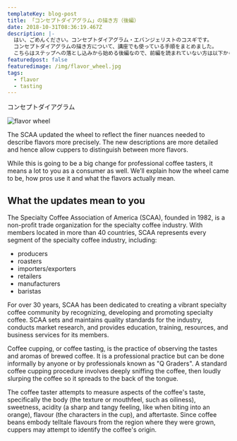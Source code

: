 ```yaml
---
templateKey: blog-post
title: 「コンセプトダイアグラム」の描き方（後編）
date: 2018-10-31T08:36:19.467Z
description: |-
  はい、ごめんください。コンセプトダイアグラム・エバンジェリストのコスギです。
  コンセプトダイアグラムの描き方について、講座でも使っている手順をまとめました。
  こちらはステップへの落とし込みから始める後編なので、前編を読まれていない方は以下から確認してください。
featuredpost: false
featuredimage: /img/flavor_wheel.jpg
tags:
  - flavor
  - tasting
---
```

コンセプトダイアグラム

![flavor wheel](/img/flavor_wheel.jpg)

The SCAA updated the wheel to reflect the finer nuances needed to describe flavors more precisely. The new descriptions are more detailed and hence allow cuppers to distinguish between more flavors.

While this is going to be a big change for professional coffee tasters, it means a lot to you as a consumer as well. We’ll explain how the wheel came to be, how pros use it and what the flavors actually mean.

## What the updates mean to you

The Specialty Coffee Association of America (SCAA), founded in 1982, is a non-profit trade organization for the specialty coffee industry. With members located in more than 40 countries, SCAA represents every segment of the specialty coffee industry, including:

* producers
* roasters
* importers/exporters
* retailers
* manufacturers
* baristas

For over 30 years, SCAA has been dedicated to creating a vibrant specialty coffee community by recognizing, developing and promoting specialty coffee. SCAA sets and maintains quality standards for the industry, conducts market research, and provides education, training, resources, and business services for its members.

Coffee cupping, or coffee tasting, is the practice of observing the tastes and aromas of brewed coffee. It is a professional practice but can be done informally by anyone or by professionals known as "Q Graders". A standard coffee cupping procedure involves deeply sniffing the coffee, then loudly slurping the coffee so it spreads to the back of the tongue.

The coffee taster attempts to measure aspects of the coffee's taste, specifically the body (the texture or mouthfeel, such as oiliness), sweetness, acidity (a sharp and tangy feeling, like when biting into an orange), flavour (the characters in the cup), and aftertaste. Since coffee beans embody telltale flavours from the region where they were grown, cuppers may attempt to identify the coffee's origin.